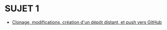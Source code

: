 
# SUJET 1 
- [Clonage, modifications, création d'un dépôt distant, et push vers GitHub](https://docs.google.com/document/d/1f9qjF2vExVd1qdpyYJWrUUtkhnRfXt4K0gbAT_xU7d0/edit?tab=t.0)

